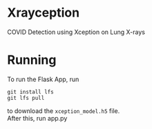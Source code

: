 # Xrayception
 COVID Detection using Xception on Lung X-rays

# Running
 To run the Flask App, run 
```
git install lfs
git lfs pull
```
 to download the `xception_model.h5` file.\
 After this, run app.py
